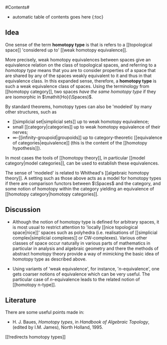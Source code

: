 
#Contents#
* automatic table of contents goes here
{:toc}

## Idea

One sense of the term **homotopy type** is that is refers to a [[topological space]] 'considered up to' [[weak homotopy equivalence]].  

More precisely, weak homotopy equivalences between spaces give an equivalence relation on the class of topological spaces, and referring to a _homotopy type_ means that you are to consider properties of a space that are shared by any of the spaces weakly equivalent to it and thus in that equivalence class.  In this expanded sense, therefore, a **homotopy type** is such a weak equivalence class of spaces. Using the terminology from [[homotopy category]], two spaces _have the same homotopy type_ if they are isomorphic in $\mathit{Ho}(\Spaces)$. 

By standard theorems, homotopy types can also be 'modeled' by many other structures, such as

* [[simplicial set|simplicial sets]] up to weak homotopy equivalence;
* small [[category|categories]] up to weak homotopy equivalence of their nerves;
* $\infty$-[[infinity-groupoid|groupoids]] up to category-theoretic [[equivalence of categories|equivalence]] (this is the content of the [[homotopy hypothesis]]).

In most cases the tools of [[homotopy theory]], in particular [[model category|model categories]], can be used to establish these equivalences.

The sense of 'modeled' is related to Whithead's [[algebraic homotopy theory]]. A setting such as those above acts as a model for homotopy types if there are comparison functors between $\Spaces$ and the category, and some notion of homotopy within the category yielding an equivalence of [[homotopy category|homotopy categories]]. 

## Discussion

* Although the notion of homotopy type is defined for arbitrary spaces, it is most usual to restrict attention to 'locally [[nice topological space|nice]]' spaces such as polyhedra (i.e. realisations of [[simplicial complex|simplicial complexes]] or CW-complexes). Various other classes of space occur naturally in various parts of mathematics in particular in analysis and algebraic geometry and there the methods of abstract homotopy theory provide a way of mimicking the basic idea of homotopy type as described above. 

*  Using variants of 'weak equivalence', for instance, '$n$-equivalence', one gets  coarser notions of equivalence which can be very useful. The particular case of $n$-equivalence leads to the related notion of [[homotopy n-type]].

## Literature

There are some useful points made in:

* H. J. Baues, _Homotopy types_, in  _Handbook of Algebraic Topology_, (edited by I.M. James), North Holland, 1995.


[[!redirects homotopy types]]